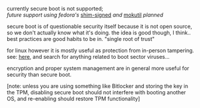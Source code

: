 currently secure boot is not supported;<br>
_future support using fedora's_ [shim-signed](https://aur.archlinux.org/packages/shim-signed/) _and_ [mokutil](https://github.com/lcp/mokutil) _planned_<br>

secure boot is of questionable security itself because it is not open source, so we don't actually know what it's doing.
the idea is good though, I think.. best practices are good habits to be in. "single root of trust"

for linux however it is mostly useful as protection from in-person tampering.<br>
see: [here](https://en.wikipedia.org/wiki/Linux_malware), and search for anything related to boot sector viruses...

encryption and proper system management are in general more useful for security than secure boot.

\[note: unless you are using something like Bitlocker and storing the key in the TPM, 
disabling secure boot should not interfere with booting another OS, and re-enabling should restore TPM functionality\]
